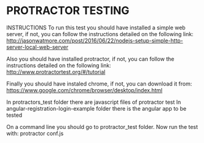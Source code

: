 PROTRACTOR TESTING
==============================

INSTRUCTIONS
To run this test you should have installed a simple web server, if not, you can follow the instructions detailed on the following link:
http://jasonwatmore.com/post/2016/06/22/nodejs-setup-simple-http-server-local-web-server

Also you should have installed protractor, if not, you can follow the instructions detailed on the following link:
http://www.protractortest.org/#/tutorial

Finally you should have instaled chrome, if not, you can download it from:
https://www.google.com/chrome/browser/desktop/index.html

In protractors_test folder there are javascript files of protractor test
In angular-registration-login-example folder there is the angular app to be tested

On a command line you should go to protractor_test folder. 
Now run the test with: 
protractor conf.js
